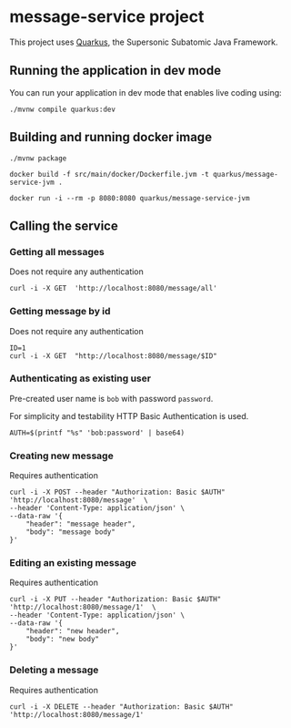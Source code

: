 # message-service project

This project uses [Quarkus](https://quarkus.io/), the Supersonic Subatomic Java Framework.

## Running the application in dev mode

You can run your application in dev mode that enables live coding using:
```shell script
./mvnw compile quarkus:dev
```

## Building and running docker image
```
./mvnw package
```
```
docker build -f src/main/docker/Dockerfile.jvm -t quarkus/message-service-jvm .
```
```
docker run -i --rm -p 8080:8080 quarkus/message-service-jvm
```

## Calling the service
### Getting all messages
Does not require any authentication
```
curl -i -X GET  'http://localhost:8080/message/all'
```

### Getting message by id
Does not require any authentication
```
ID=1
curl -i -X GET  "http://localhost:8080/message/$ID"
```

### Authenticating as existing user
Pre-created user name is `bob` with password `password`.

For simplicity and testability HTTP Basic Authentication is used.
```
AUTH=$(printf "%s" 'bob:password' | base64)
```

### Creating new message
Requires authentication
```
curl -i -X POST --header "Authorization: Basic $AUTH" 'http://localhost:8080/message'  \
--header 'Content-Type: application/json' \
--data-raw '{
    "header": "message header",
    "body": "message body"
}'
```

### Editing an existing message
Requires authentication
```
curl -i -X PUT --header "Authorization: Basic $AUTH" 'http://localhost:8080/message/1'  \
--header 'Content-Type: application/json' \
--data-raw '{
    "header": "new header",
    "body": "new body"
}'
```

### Deleting a message
Requires authentication
```
curl -i -X DELETE --header "Authorization: Basic $AUTH" 'http://localhost:8080/message/1'
```
